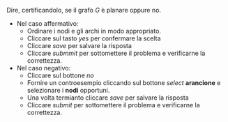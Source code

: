  Dire, certificandolo, se il grafo $G$ è planare oppure no.
- Nel caso affermativo:
  -  Ordinare i nodi e gli archi in modo appropriato.
  -  Cliccare sul tasto *yes* per confermare la scelta
  -  Cliccare *save* per salvare la risposta
  -  Cliccare *submmit* per sottomettere il problema e verificarne la correttezza. 
- Nel caso negativo:
  - Cliccare sul bottone *no*
  - Fornire un controesempio cliccando sul bottone *select* **arancione** e selezionare i **nodi** opportuni.
  - Una volta termianto cliccare *save* per salvare la risposta
  - Cliccare *submit* per sottomettere il problema e verificarne la correttezza.